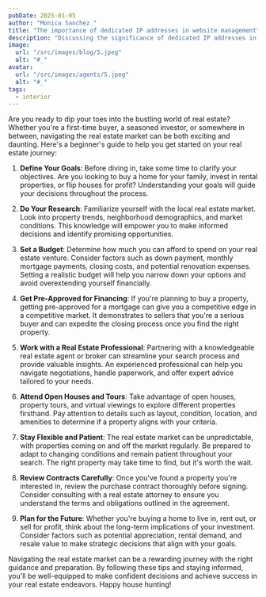 ```yaml
---
pubDate: 2025-01-05
author: "Monica Sanchez "
title: "The importance of dedicated IP addresses in website management"
description: "Discussing the significance of dedicated IP addresses in website management, including enhanced security measures and better email delivery"
image:
  url: "/src/images/blog/5.jpeg"
  alt: "#_"
avatar:
  url: "/src/images/agents/5.jpeg"
  alt: "#_"
tags:
  - interior
---
```


Are you ready to dip your toes into the bustling world of real estate? Whether you're a first-time buyer, a seasoned investor, or somewhere in between, navigating the real estate market can be both exciting and daunting. Here's a beginner's guide to help you get started on your real estate journey:

1. **Define Your Goals**: Before diving in, take some time to clarify your objectives. Are you looking to buy a home for your family, invest in rental properties, or flip houses for profit? Understanding your goals will guide your decisions throughout the process.

2. **Do Your Research**: Familiarize yourself with the local real estate market. Look into property trends, neighborhood demographics, and market conditions. This knowledge will empower you to make informed decisions and identify promising opportunities.

3. **Set a Budget**: Determine how much you can afford to spend on your real estate venture. Consider factors such as down payment, monthly mortgage payments, closing costs, and potential renovation expenses. Setting a realistic budget will help you narrow down your options and avoid overextending yourself financially.

4. **Get Pre-Approved for Financing**: If you're planning to buy a property, getting pre-approved for a mortgage can give you a competitive edge in a competitive market. It demonstrates to sellers that you're a serious buyer and can expedite the closing process once you find the right property.

5. **Work with a Real Estate Professional**: Partnering with a knowledgeable real estate agent or broker can streamline your search process and provide valuable insights. An experienced professional can help you navigate negotiations, handle paperwork, and offer expert advice tailored to your needs.

6. **Attend Open Houses and Tours**: Take advantage of open houses, property tours, and virtual viewings to explore different properties firsthand. Pay attention to details such as layout, condition, location, and amenities to determine if a property aligns with your criteria.

7. **Stay Flexible and Patient**: The real estate market can be unpredictable, with properties coming on and off the market regularly. Be prepared to adapt to changing conditions and remain patient throughout your search. The right property may take time to find, but it's worth the wait.

8. **Review Contracts Carefully**: Once you've found a property you're interested in, review the purchase contract thoroughly before signing. Consider consulting with a real estate attorney to ensure you understand the terms and obligations outlined in the agreement.

9. **Plan for the Future**: Whether you're buying a home to live in, rent out, or sell for profit, think about the long-term implications of your investment. Consider factors such as potential appreciation, rental demand, and resale value to make strategic decisions that align with your goals.

Navigating the real estate market can be a rewarding journey with the right guidance and preparation. By following these tips and staying informed, you'll be well-equipped to make confident decisions and achieve success in your real estate endeavors. Happy house hunting!
